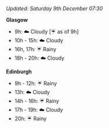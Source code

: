 *Updated: Saturday 9th December 07:30*

**Glasgow**

* 9h: :cloud: Cloudy [:umbrella: as of 9h]
* 10h - 15h: :cloud: Cloudy
* 16h, 17h: :umbrella: Rainy
* 18h - 20h: :cloud: Cloudy

**Edinburgh**

* 9h - 12h: :umbrella: Rainy
* 13h: :cloud: Cloudy
* 14h - 16h: :umbrella: Rainy
* 17h - 19h: :cloud: Cloudy
* 20h: :umbrella: Rainy
